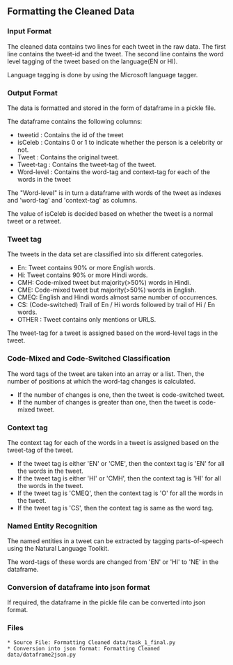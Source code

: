 ## Formatting the Cleaned Data

### Input Format
The cleaned data contains two lines for each tweet in the raw data.
The first line contains the tweet-id and the tweet.
The second line contains the word level tagging of the tweet based on the language(EN or HI).

Language tagging is done by using the Microsoft language tagger.

### Output Format
The data is formatted and stored in the form of dataframe in a pickle file.

The dataframe contains the following columns:
* tweetid    : Contains the id of the tweet
* isCeleb    : Contains 0 or 1 to indicate whether the person is a celebrity or not.
* Tweet      : Contains the original tweet.
* Tweet-tag  : Contains the tweet-tag of the tweet.
* Word-level : Contains the word-tag and context-tag for each of the words in the tweet

The "Word-level" is in turn a dataframe with words of the tweet as indexes and 'word-tag' and 'context-tag' as columns.

The value of isCeleb is decided based on whether the tweet is a normal tweet or a retweet.
### Tweet tag
The tweets in the data set are classified into six different categories.

* En: Tweet contains 90% or more English words.
* Hi: Tweet contains 90% or more Hindi words.
* CMH: Code-mixed tweet but majority(>50%) words in Hindi.
* CME: Code-mixed tweet but majority(>50%) words in English.
* CMEQ: English and Hindi words almost same number of occurrences.
* CS: (Code-switched) Trail of En / Hi words followed by trail of Hi / En words.
* OTHER : Tweet contains only mentions or URLS.

The tweet-tag for a tweet is assigned based on the word-level tags in the tweet.

### Code-Mixed and Code-Switched Classification
The word tags of the tweet are taken into an array or a list. Then, the number of positions at which the word-tag changes is calculated.

* If the number of changes is one, then the tweet is code-switched tweet.
* If the number of changes is greater than one, then the tweet is code-mixed tweet. 

### Context tag
The context tag for each of the words in a tweet is assigned based on the tweet-tag of the tweet.

* If the tweet tag is either 'EN' or 'CME', then the context tag is 'EN' for all the words in the tweet.
* If the tweet tag is either 'HI' or 'CMH', then the context tag is 'HI' for all the words in the tweet.
* If the tweet tag is 'CMEQ', then the context tag is 'O' for all the words in the tweet.
* If the tweet tag is 'CS', then the context tag is same as the word tag.

### Named Entity Recognition
The named entities in a tweet can be extracted by tagging parts-of-speech using the Natural Language Toolkit.

The word-tags of these words are changed from 'EN' or 'HI' to 'NE' in the dataframe.

### Conversion of dataframe into json format
If required, the dataframe in the pickle file can be converted into json format.


### Files
```
* Source File: Formatting Cleaned data/task_1_final.py
* Conversion into json format: Formatting Cleaned data/dataframe2json.py
```

